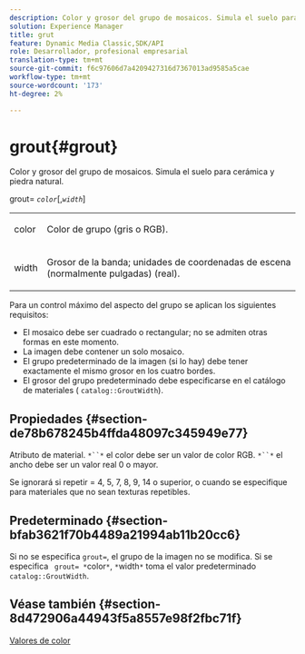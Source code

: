 ```yaml
---
description: Color y grosor del grupo de mosaicos. Simula el suelo para cerámica y piedra natural.
solution: Experience Manager
title: grut
feature: Dynamic Media Classic,SDK/API
role: Desarrollador, profesional empresarial
translation-type: tm+mt
source-git-commit: f6c97606d7a4209427316d7367013ad9585a5cae
workflow-type: tm+mt
source-wordcount: '173'
ht-degree: 2%

---
```



# grout{#grout}

Color y grosor del grupo de mosaicos. Simula el suelo para cerámica y piedra natural.

grout= *`color`*[,*`width`*]

<table id="simpletable_302B78CFC8F14E0F962D1D2064AD1371"> 
 <tr class="strow"> 
  <td class="stentry"> <p> <span class="codeph"> <span class="varname"> color  </span> </span> </p> </td> 
  <td class="stentry"> <p>Color de grupo (gris o RGB). </p> </td> 
 </tr> 
 <tr class="strow"> 
  <td class="stentry"> <p> <span class="codeph"> <span class="varname"> width </span> </span> </p> </td> 
  <td class="stentry"> <p>Grosor de la banda; unidades de coordenadas de escena (normalmente pulgadas) (real). </p> </td> 
 </tr> 
</table>

Para un control máximo del aspecto del grupo se aplican los siguientes requisitos:

* El mosaico debe ser cuadrado o rectangular; no se admiten otras formas en este momento.
* La imagen debe contener un solo mosaico.
* El grupo predeterminado de la imagen (si lo hay) debe tener exactamente el mismo grosor en los cuatro bordes.
* El grosor del grupo predeterminado debe especificarse en el catálogo de materiales ( `catalog::GroutWidth`).

## Propiedades {#section-de78b678245b4ffda48097c345949e77}

Atributo de material. `*``*` el color debe ser un valor de color RGB. `*``*` el ancho debe ser un valor real 0 o mayor.

Se ignorará si repetir = 4, 5, 7, 8, 9, 14 o superior, o cuando se especifique para materiales que no sean texturas repetibles.

## Predeterminado {#section-bfab3621f70b4489a21994ab11b20cc6}

Si no se especifica `grout=`, el grupo de la imagen no se modifica. Si se especifica ` grout= *`color`*`, `*`width`*` toma el valor predeterminado `catalog::GroutWidth`.

## Véase también {#section-8d472906a44943f5a8557e98f2fbc71f}

[Valores de color](../../../../../ir-api/http-protocol/image-rendering-api-ref/c-ir-http-protocol-ref/c-ir-http-protocol-syntax-and-features/r-ir-color-values.md#reference-657f95c0841742d2a55a48bc938303f6)
